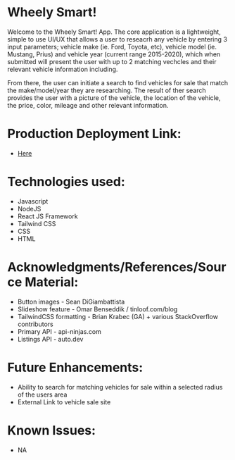 # Wheely Smart!

Welcome to the Wheely Smart! App.  The core application is a lightweight, simple to use UI/UX that allows a user to reseacrh any vehicle by entering 3 input parameters; vehicle make (ie. Ford, Toyota, etc), vehicle model (ie. Mustang, Prius) and vehicle year (current range 2015-2020), which when submitted will present the user with up to 2 matching vechcles and their relevant vehicle information including.

From there, the user can initiate a search to find vehicles for sale that match the make/model/year they are researching.  The result of ther search provides the user with a picture of the vehicle, the location of the vehicle, the price, color, mileage and other relevant information.


# Production Deployment Link:

- [Here](https://wheely-smart.netlify.app/)


# Technologies used:

- Javascript
- NodeJS
- React JS Framework
- Tailwind CSS
- CSS
- HTML


# Acknowledgments/References/Source Material:

- Button images - Sean DiGiambattista
- Slideshow feature - Omar Benseddik / tinloof.com/blog
- TailwindCSS formatting - Brian Krabec (GA) + various StackOverflow contributors
- Primary API - api-ninjas.com
- Listings API - auto.dev


# Future Enhancements:

- Ability to search for matching vehicles for sale within a selected radius of the users area 
- External Link to vehicle sale site

# Known Issues:

- NA